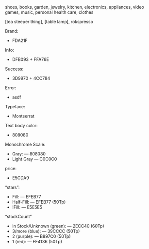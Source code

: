 shoes, books, garden, jewelry, kitchen, electronics, appliances, video games, music, personal health care, clothes

[tea steeper thing], [table lamp], rokspresso

Brand:
- FDA21F

Info:
- DFB093 + FFA76E

Success:
- 3D9970 + 4CC784

Error:
- asdf
	
Typeface:
- Montserrat

Text body color: 
- 808080

Monochrome Scale:
- Gray:
— 808080
- Light Gray
— C0C0C0

price:
- E5CDA9

“stars”:
- Fill:
— EFEB77
- Half-Fill:
— EFEB77 (50Tp)
- !Fill:
— E5E5E5

“stockCount”
- In Stock/Unknown (green):
— 2ECC40 (60Tp)
- 3/more (blue):
— 39CCCC (50Tp)
- 2 (purple):
—	B897C0 (50Tp)
- 1 (red):
—	FF4136 (50Tp)